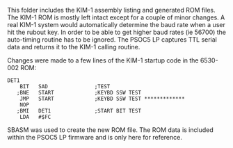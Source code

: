 This folder includes the KIM-1 assembly listing and generated ROM files.
The KIM-1 ROM is mostly left intact except for a couple of minor changes.
A real KIM-1 system would automatically determine the baud rate when a user hit the rubout key.
In order to be able to get higher baud rates (ie 56700) the auto-timing routine has to be ignored.
The PSOC5 LP captures TTL serial data and returns it to the KIM-1 calling routine.

Changes were made to a few lines of the KIM-1 startup code in the 6530-002 ROM:

    DET1
        BIT   SAD       		;TEST
       ;BNE   START     		;KEYBD SSW TEST
        JMP   START     		;KEYBD SSW TEST *************
        NOP
       ;BMI   DET1      		;START BIT TEST
        LDA   #$FC

SBASM was used to create the new ROM file.
The ROM data is included within the PSOC5 LP firmware and is only here for reference.
